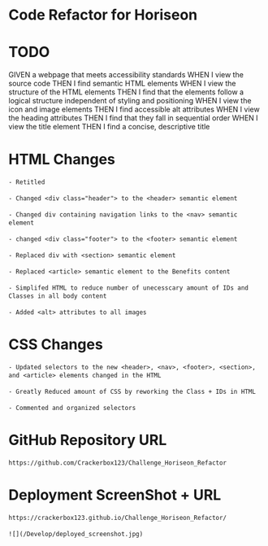 # Code Refactor for Horiseon

# TODO

GIVEN a webpage that meets accessibility standards
WHEN I view the source code
THEN I find semantic HTML elements
WHEN I view the structure of the HTML elements
THEN I find that the elements follow a logical structure independent of styling and positioning
WHEN I view the icon and image elements
THEN I find accessible alt attributes
WHEN I view the heading attributes
THEN I find that they fall in sequential order
WHEN I view the title element
THEN I find a concise, descriptive title


# HTML Changes

    - Retitled

    - Changed <div class="header"> to the <header> semantic element

    - Changed div containing navigation links to the <nav> semantic element

    - changed <div class="footer"> to the <footer> semantic element

    - Replaced div with <section> semantic element

    - Replaced <article> semantic element to the Benefits content

    - Simplifed HTML to reduce number of unecesscary amount of IDs and Classes in all body content

    - Added <alt> attributes to all images 



# CSS Changes

    - Updated selectors to the new <header>, <nav>, <footer>, <section>, and <article> elements changed in the HTML

    - Greatly Reduced amount of CSS by reworking the Class + IDs in HTML

    - Commented and organized selectors

# GitHub Repository URL


    https://github.com/Crackerbox123/Challenge_Horiseon_Refactor


# Deployment ScreenShot + URL

    https://crackerbox123.github.io/Challenge_Horiseon_Refactor/

    ![](/Develop/deployed_screenshot.jpg)









    